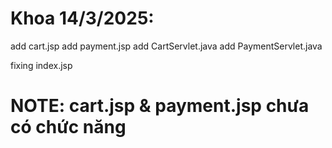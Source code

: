 Khoa 14/3/2025: 
======================================
add cart.jsp
add payment.jsp
add CartServlet.java
add PaymentServlet.java

fixing index.jsp

NOTE:
cart.jsp & payment.jsp chưa có chức năng
======================================